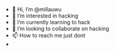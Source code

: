 - 👋 Hi, I’m @millauwu
- 👀 I’m interested in hacking
- 🌱 I’m currently learning to hack
- 💞️ I’m looking to collaborate on hacking
- 📫 How to reach me just dont
- 

<!---
millauwu/millauwu is a ✨ special ✨ repository because its `README.md` (this file) appears on your GitHub profile.
You can click the Preview link to take a look at your changes.
--->
